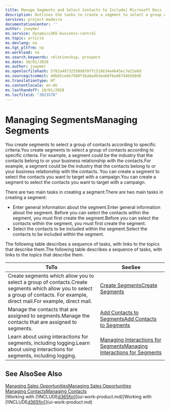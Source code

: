 ```yaml
---
title: Manage Segments and Select Contacts to Include| Microsoft Docs
description: Outlines the tasks to create a segment to select a group of contacts according to specific criteria, for example, contacts in a particular industry that you want to target.
services: project-madeira
documentationcenter: ''
author: jswymer
ms.service: dynamics365-business-central
ms.topic: article
ms.devlang: na
ms.tgt_pltfrm: na
ms.workload: na
ms.search.keywords: relationship, prospect
ms.date: 10/01/2020
ms.author: jswymer
ms.openlocfilehash: 5782a49732550d6f8ffc516634a4b45ec7e22e6d
ms.sourcegitcommit: ddbb5cede750df1baba4b3eab8fbed6744b5b9d6
ms.translationtype: HT
ms.contentlocale: en-AU
ms.lasthandoff: 10/01/2020
ms.locfileid: "3923578"
---
```

# <a name="managing-segments"></a><span data-ttu-id="24584-103">Managing Segments</span><span class="sxs-lookup"><span data-stu-id="24584-103">Managing Segments</span></span>
<span data-ttu-id="24584-104">You create segments to select a group of contacts according to specific criteria.</span><span class="sxs-lookup"><span data-stu-id="24584-104">You create segments to select a group of contacts according to specific criteria.</span></span> <span data-ttu-id="24584-105">For example, a segment could be the industry that the contacts belong to or your business relationship with the contacts.</span><span class="sxs-lookup"><span data-stu-id="24584-105">For example, a segment could be the industry that the contacts belong to or your business relationship with the contacts.</span></span> <span data-ttu-id="24584-106">You can create a segment to select the contacts you want to target with a campaign.</span><span class="sxs-lookup"><span data-stu-id="24584-106">You can create a segment to select the contacts you want to target with a campaign.</span></span>

<span data-ttu-id="24584-107">There are two main tasks in creating a segment:</span><span class="sxs-lookup"><span data-stu-id="24584-107">There are two main tasks in creating a segment:</span></span>

* <span data-ttu-id="24584-108">Enter general information about the segment.</span><span class="sxs-lookup"><span data-stu-id="24584-108">Enter general information about the segment.</span></span> <span data-ttu-id="24584-109">Before you can select the contacts within the segment, you must first create the segment.</span><span class="sxs-lookup"><span data-stu-id="24584-109">Before you can select the contacts within the segment, you must first create the segment.</span></span>
* <span data-ttu-id="24584-110">Select the contacts to be included within the segment.</span><span class="sxs-lookup"><span data-stu-id="24584-110">Select the contacts to be included within the segment.</span></span>

<span data-ttu-id="24584-111">The following table describes a sequence of tasks, with links to the topics that describe them.</span><span class="sxs-lookup"><span data-stu-id="24584-111">The following table describes a sequence of tasks, with links to the topics that describe them.</span></span>

| <span data-ttu-id="24584-112">To</span><span class="sxs-lookup"><span data-stu-id="24584-112">To</span></span> | <span data-ttu-id="24584-113">See</span><span class="sxs-lookup"><span data-stu-id="24584-113">See</span></span> |
| --- | --- |
| <span data-ttu-id="24584-114">Create segments which allow you to select a group of contacts.</span><span class="sxs-lookup"><span data-stu-id="24584-114">Create segments which allow you to select a group of contacts.</span></span> <span data-ttu-id="24584-115">For example, direct mail.</span><span class="sxs-lookup"><span data-stu-id="24584-115">For example, direct mail.</span></span> |[<span data-ttu-id="24584-116">Create Segments</span><span class="sxs-lookup"><span data-stu-id="24584-116">Create Segments</span></span>](marketing-how-create-segment.md) |
| <span data-ttu-id="24584-117">Manage the contacts that are assigned to segments.</span><span class="sxs-lookup"><span data-stu-id="24584-117">Manage the contacts that are assigned to segments.</span></span> |[<span data-ttu-id="24584-118">Add Contacts to Segments</span><span class="sxs-lookup"><span data-stu-id="24584-118">Add Contacts to Segments</span></span>](marketing-add-contact-segment.md) |
| <span data-ttu-id="24584-119">Learn about using interactions for segments, including logging.</span><span class="sxs-lookup"><span data-stu-id="24584-119">Learn about using interactions for segments, including logging.</span></span> |[<span data-ttu-id="24584-120">Managing Interactions for Segments</span><span class="sxs-lookup"><span data-stu-id="24584-120">Managing Interactions for Segments</span></span>](marketing-interaction-segments.md) |

## <a name="see-also"></a><span data-ttu-id="24584-121">See Also</span><span class="sxs-lookup"><span data-stu-id="24584-121">See Also</span></span>
[<span data-ttu-id="24584-122">Managing Sales Opportunities</span><span class="sxs-lookup"><span data-stu-id="24584-122">Managing Sales Opportunities</span></span>](marketing-manage-sales-opportunities.md)  
[<span data-ttu-id="24584-123">Managing Contacts</span><span class="sxs-lookup"><span data-stu-id="24584-123">Managing Contacts</span></span>](marketing-contacts.md)  
<span data-ttu-id="24584-124">[Working with [!INCLUDE[d365fin](includes/d365fin_md.md)]](ui-work-product.md)</span><span class="sxs-lookup"><span data-stu-id="24584-124">[Working with [!INCLUDE[d365fin](includes/d365fin_md.md)]](ui-work-product.md)</span></span>
